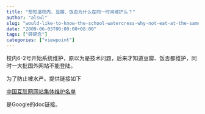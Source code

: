 ```yaml
---
title: "想知道校内、豆瓣、饭否为什么在同一时间维护么？"
author: "alswl"
slug: "would-like-to-know-the-school-watercress-why-not-eat-at-the-same-time-to-maintain-it"
date: "2009-06-03T00:00:00+08:00"
tags: ["碎碎念"]
categories: ["viewpoint"]
---
```


校内6-2号开始系统维护，原以为是技术问题，后来才知道豆瓣、饭否都维护，同时一大批国外网站不能登陆。

为了防止被水产。提供链接如下

[中国互联网网站集体维护名单](http://spreadsheets.google.com/pub?key=rcz-FpRKSsvyQUnLL1UMjcg&single=true&gid=0&output=html)

是Google的doc链接。

